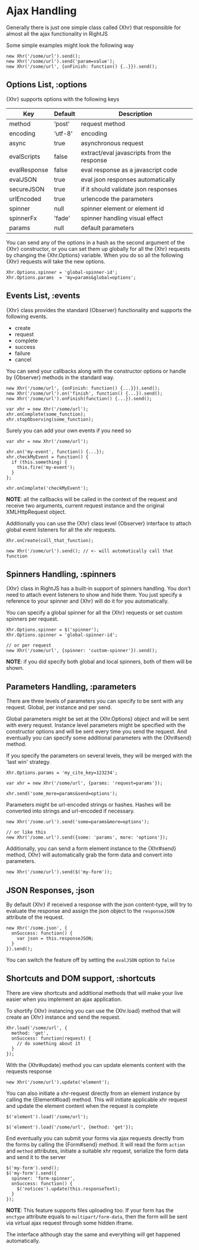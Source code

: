 # Ajax Handling

Generally there is just one simple class called {Xhr} that responsible for
almost all the ajax functionality in RightJS

Some simple examples might look the following way

    new Xhr('/some/url').send();
    new Xhr('/some/url').send('param=value');
    new Xhr('/some/url', {onFinish: function() {..}}).send();


## Options List, :options

{Xhr} supports options with the following keys


Key          | Default | Description
-------------|---------|-------------------------------------------------
method       | ‘post’  | request method
encoding     | ‘utf-8’ | encoding
async        | true    | asynchronous request
evalScripts  | false   | extract/eval javascripts from the response
evalResponse | false   | eval response as a javascript code
evalJSON     | true    | eval json responses automatically
secureJSON	 | true	   | if it should validate json responses
urlEncoded   | true    | urlencode the parameters
spinner      | null    | spinner element or element id
spinnerFx    | 'fade'  | spinner handling visual effect
params       | null    | default parameters


You can send any of the options in a hash as the second argument of the
{Xhr} constructor, or you can set them up globally for all the {Xhr}
requests by changing the {Xhr.Options} variable. When you do so all the
following {Xhr} requests will take the new options.

    Xhr.Options.spinner = 'global-spinner-id';
    Xhr.Options.params  = 'my=params&global=options';


## Events List, :events

{Xhr} class provides the standard {Observer} functionality and supports the
following events.

* create
* request
* complete
* success
* failure
* cancel

You can send your callbacks along with the constructor options or handle by
{Observer} methods in the standard way.

    new Xhr('/some/url', {onFinish: function() {...}}).send();
    new Xhr('/some/url').on('finish', function() {...}).send();
    new Xhr('/some/url').onFinish(function() {...}).send();

    var xhr = new Xhr('/some/url');
    xhr.onComplete(some_function);
    xhr.stopObserving(some_function);

Surely you can add your own events if you need so

    var xhr = new Xhr('/some/url');

    xhr.on('my-event', function() {...});
    xhr.checkMyEvent = function() {
      if (this.something) {
        this.fire('my-event');
      }
    };

    xhr.onComplete('checkMyEvent');

__NOTE__: all the callbacks will be called in the
context of the request and receive two arguments, current request instance
and the original XMLHttpRequest object.

Additionally you can use the {Xhr} class level {Observer} interface to
attach global event listeners for all the xhr requests.

    Xhr.onCreate(call_that_function);

    new Xhr('/some/url').send(); // <- will automatically call that function


## Spinners Handling, :spinners

{Xhr} class in RightJS has a built-in support of spinners handling. You
don't need to attach event listeners to show and hide them. You just specify
a reference to your spinner and {Xhr} will do it for you automatically.

You can specify a global spinner for all the {Xhr} requests or set custom
spinners per request.

    Xhr.Options.spinner = $('spinner');
    Xhr.Options.spinner = 'global-spinner-id';

    // or per request
    new Xhr('/some/url', {spinner: 'custom-spinner'}).send();

__NOTE__: if you did specify both global and local
spinners, both of them will be shown.


## Parameters Handling, :parameters

There are three levels of parameters you can specify to be sent with any
request. Global, per instance and per send.

Global parameters might be set at the {Xhr.Options} object and will be sent
with every request. Instance level parameters might be specified with the
constructor options and will be sent every time you send the request. And
eventually you can specify some additional parameters with the {Xhr#send}
method.

If you specify the parameters on several levels, they will be merged with the
'last win' strategy.

    Xhr.Options.params = 'my_cite_key=123234';

    var xhr = new Xhr('/some/url', {params: 'request=params'});

    xhr.send('some_more=params&send=options');

Parameters might be url-encoded strings or hashes. Hashes will be converted
into strings and url-encoded if necessary.

    new Xhr('/some.url').send('some=params&more=options');

    // or like this
    new Xhr('/some.url').send({some: 'params', more: 'options'});

Additionally, you can send a form element instance to the {Xhr#send} method,
{Xhr} will automatically grab the form data and convert into parameters.

    new Xhr('/some/url').send($('my-form'));


## JSON Responses, :json

By default {Xhr} if received a response with the json content-type,
will try to evaluate the response and assign the json object to the
`responseJSON` attribute of the request.

    new Xhr('/some.json', {
      onSuccess: function() {
        var json = this.responseJSON;
      }
    }).send();

You can switch the feature off by setting the `evalJSON` option to `false`


## Shortcuts and DOM support, :shortcuts

There are view shortcuts and additional methods that will make your live
easier when you implement an ajax application.

To shortify {Xhr} instancing you can use the {Xhr.load} method that will
create an {Xhr} instance and send the request.

    Xhr.load('/some/url', {
      method: 'get',
      onSuccess: function(request) {
        // do something about it
      }
    });

With the {Xhr#update} method you can update elements content with the
requests response

    new Xhr('/some/url').update('element');

You can also initiate a xhr-request directly from an element instance by
calling the {Element#load} method. This will initiate applicable xhr
request and update the element content when the request is complete

    $('element').load('/some/url');

    $('element').load('/some/url', {method: 'get'});

End eventually you can submit your forms via ajax requests directly from the
forms by calling the {Form#send} method. It will read the form
`action` and `method` attributes, initiate a suitable xhr
request, serialize the form data and send it to the server

    $('my-form').send();
    $('my-form').send({
      spinner: 'form-spinner',
      onSuccess: function() {
        $('notices').update(this.responseText);
      }
    });

__NOTE__: This feature supports files uploading too.
If your form has the `enctype` attribute equals to
`multipart/form-data`, then the form will be sent via virtual ajax
request through some hidden iframe.

The interface although stay the same and everything will get
happened automatically.

